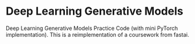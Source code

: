 # Deep Learning Generative Models
Deep Learning Generative Models Practice Code (with mini PyTorch implementation). This is a reimplementation of a coursework from fastai.
